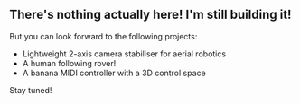 

## There's nothing actually here! I'm still building it!

But you can look forward to the following projects:
*   Lightweight 2-axis camera stabiliser for aerial robotics
* A human following rover!
* A banana MIDI controller with a 3D control space

Stay tuned!
